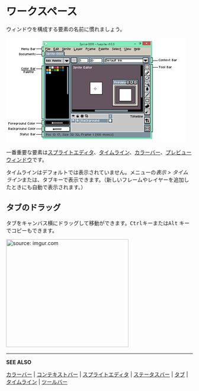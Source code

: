 # ワークスペース

ウィンドウを構成する要素の名前に慣れましょう。

<img src="./workspace/screen.png" alt="Workspace Screenshot" class="xN" />

一番重要な要素は[スプライトエディタ](sprite-editor.md)、[タイムライン](timeline.md)、[カラーバー](color-bar.md)、[プレビューウィンドウ](preview-window.md)です。

タイムラインはデフォルトでは表示されていません。メニューの*表示 > タイムライン*または、<kbd>タブ</kbd>キーで表示できます。（新しいフレームやレイヤーを追加したときにも自動で表示されます。）

## タブのドラッグ

タブをキャンバス横にドラッグして移動ができます。<kbd>Ctrl</kbd>キーまたは<kbd>Alt</kbd> キーでコピーもできます。

<p><a href="http://imgur.com/WiXPPgg"><img class="img-responsive" width="330" height="291" src="http://i.imgur.com/WiXPPgg.gif" title="source: imgur.com" /></a></p>

---

**SEE ALSO**

[カラーバー](color-bar.md) |
[コンテキストバー](context-bar.md) |
[スプライトエディタ](sprite-editor.md) |
[ステータスバー](status-bar.md) |
[タブ](tabs.md) |
[タイムライン](timeline.md) |
[ツールバー](tool-bar.md)
